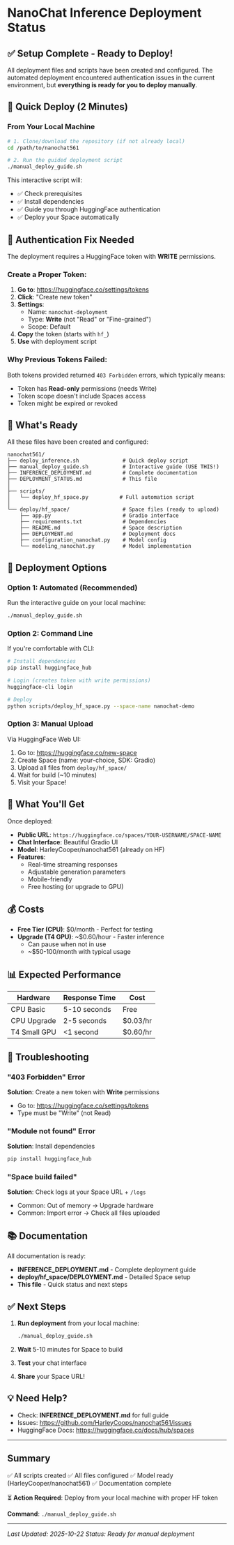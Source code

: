 # NanoChat Inference Deployment Status

## ✅ Setup Complete - Ready to Deploy!

All deployment files and scripts have been created and configured. The automated deployment encountered authentication issues in the current environment, but **everything is ready for you to deploy manually**.

## 🎯 Quick Deploy (2 Minutes)

### From Your Local Machine

```bash
# 1. Clone/download the repository (if not already local)
cd /path/to/nanochat561

# 2. Run the guided deployment script
./manual_deploy_guide.sh
```

This interactive script will:
- ✅ Check prerequisites
- ✅ Install dependencies
- ✅ Guide you through HuggingFace authentication
- ✅ Deploy your Space automatically

## 🔑 Authentication Fix Needed

The deployment requires a HuggingFace token with **WRITE** permissions.

### Create a Proper Token:

1. **Go to**: https://huggingface.co/settings/tokens
2. **Click**: "Create new token"
3. **Settings**:
   - Name: `nanochat-deployment`
   - Type: **Write** (not "Read" or "Fine-grained")
   - Scope: Default
4. **Copy** the token (starts with `hf_`)
5. **Use** with deployment script

### Why Previous Tokens Failed:

Both tokens provided returned `403 Forbidden` errors, which typically means:
- Token has **Read-only** permissions (needs Write)
- Token scope doesn't include Spaces access
- Token might be expired or revoked

## 📁 What's Ready

All these files have been created and configured:

```
nanochat561/
├── deploy_inference.sh              # Quick deploy script
├── manual_deploy_guide.sh           # Interactive guide (USE THIS!)
├── INFERENCE_DEPLOYMENT.md          # Complete documentation
├── DEPLOYMENT_STATUS.md             # This file
│
├── scripts/
│   └── deploy_hf_space.py          # Full automation script
│
└── deploy/hf_space/                 # Space files (ready to upload)
    ├── app.py                       # Gradio interface
    ├── requirements.txt             # Dependencies
    ├── README.md                    # Space description
    ├── DEPLOYMENT.md                # Deployment docs
    ├── configuration_nanochat.py    # Model config
    └── modeling_nanochat.py         # Model implementation
```

## 🚀 Deployment Options

### Option 1: Automated (Recommended)

Run the interactive guide on your local machine:

```bash
./manual_deploy_guide.sh
```

### Option 2: Command Line

If you're comfortable with CLI:

```bash
# Install dependencies
pip install huggingface_hub

# Login (creates token with write permissions)
huggingface-cli login

# Deploy
python scripts/deploy_hf_space.py --space-name nanochat-demo
```

### Option 3: Manual Upload

Via HuggingFace Web UI:

1. Go to: https://huggingface.co/new-space
2. Create Space (name: your-choice, SDK: Gradio)
3. Upload all files from `deploy/hf_space/`
4. Wait for build (~10 minutes)
5. Visit your Space!

## 🎉 What You'll Get

Once deployed:

- **Public URL**: `https://huggingface.co/spaces/YOUR-USERNAME/SPACE-NAME`
- **Chat Interface**: Beautiful Gradio UI
- **Model**: HarleyCooper/nanochat561 (already on HF)
- **Features**:
  - Real-time streaming responses
  - Adjustable generation parameters
  - Mobile-friendly
  - Free hosting (or upgrade to GPU)

## 💰 Costs

- **Free Tier (CPU)**: $0/month - Perfect for testing
- **Upgrade (T4 GPU)**: ~$0.60/hour - Faster inference
  - Can pause when not in use
  - ~$50-100/month with typical usage

## 📊 Expected Performance

| Hardware | Response Time | Cost |
|----------|--------------|------|
| CPU Basic | 5-10 seconds | Free |
| CPU Upgrade | 2-5 seconds | $0.03/hr |
| T4 Small GPU | <1 second | $0.60/hr |

## 🔧 Troubleshooting

### "403 Forbidden" Error

**Solution**: Create a new token with **Write** permissions
- Go to: https://huggingface.co/settings/tokens
- Type must be "Write" (not Read)

### "Module not found" Error

**Solution**: Install dependencies
```bash
pip install huggingface_hub
```

### "Space build failed"

**Solution**: Check logs at your Space URL + `/logs`
- Common: Out of memory → Upgrade hardware
- Common: Import error → Check all files uploaded

## 📚 Documentation

All documentation is ready:

- **INFERENCE_DEPLOYMENT.md** - Complete deployment guide
- **deploy/hf_space/DEPLOYMENT.md** - Detailed Space setup
- **This file** - Quick status and next steps

## ✅ Next Steps

1. **Run deployment** from your local machine:
   ```bash
   ./manual_deploy_guide.sh
   ```

2. **Wait** 5-10 minutes for Space to build

3. **Test** your chat interface

4. **Share** your Space URL!

## 💡 Need Help?

- Check: **INFERENCE_DEPLOYMENT.md** for full guide
- Issues: https://github.com/HarleyCoops/nanochat561/issues
- HuggingFace Docs: https://huggingface.co/docs/hub/spaces

---

## Summary

✅ All scripts created
✅ All files configured
✅ Model ready (HarleyCooper/nanochat561)
✅ Documentation complete

⏳ **Action Required**: Deploy from your local machine with proper HF token

**Command**: `./manual_deploy_guide.sh`

---

*Last Updated: 2025-10-22*
*Status: Ready for manual deployment*
